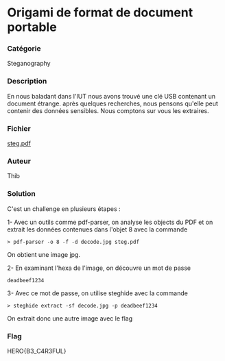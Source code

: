 # Origami de format de document portable

### Catégorie

Steganography

### Description

En nous baladant dans l'IUT nous avons trouvé une clé USB contenant un document étrange. après quelques recherches, nous pensons qu'elle peut contenir des données sensibles. Nous comptons sur vous les extraires.

### Fichier

[steg.pdf](steg.pdf)

### Auteur

Thib

### Solution

C'est un challenge en plusieurs étapes : 

1- Avec un outils comme pdf-parser, on analyse les objects du PDF et on extrait les données contenues dans l'objet 8 avec la commande 
```
> pdf-parser -o 8 -f -d decode.jpg steg.pdf
```
On obtient une image jpg.

2- En examinant l'hexa de l'image, on découvre un mot de passe 
```
deadbeef1234
```
3- Avec ce mot de passe, on utilise steghide avec la commande 
```
> steghide extract -sf decode.jpg -p deadbeef1234
```
On extrait donc une autre image avec le flag

### Flag

HERO{B3_C4R3FUL}